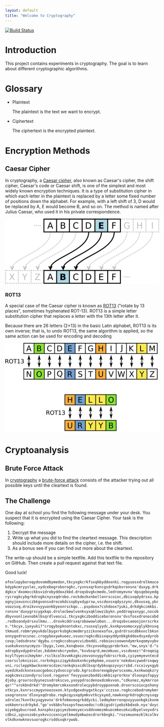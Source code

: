 ```yaml
---
layout: default
title: "Welcome to Cryptography"
---
```


[![Build Status](https://www.travis-ci.com/video-game-coding-club/cryptography.svg?branch=master)](https://www.travis-ci.com/video-game-coding-club/cryptography)

# Introduction

This project contains experiments in cryptography. The goal is to
learn about different cryptographic algorithms.

# Glossary

* Plaintext

  The plaintext is the text we want to encrypt.

* Ciphertext

  The ciphertext is the encrypted plaintext.

# Encryption Methods

## Caesar Cipher

In cryptography, a [Caesar
cipher](https://en.wikipedia.org/wiki/Caesar_cipher), also known as
Caesar's cipher, the shift cipher, Caesar's code or Caesar shift, is
one of the simplest and most widely known encryption techniques. It is
a type of substitution cipher in which each letter in the plaintext is
replaced by a letter some fixed number of positions down the alphabet.
For example, with a left shift of 3, D would be replaced by A, E would
become B, and so on. The method is named after Julius Caesar, who used
it in his private correspondence.

![Caesar Cipher](assets/Caesar_cipher_left_shift_of_3.svg)

### ROT13

A special case of the Caesar cipher is known as
[ROT13](https://en.wikipedia.org/wiki/ROT13) ("rotate by 13 places",
sometimes hyphenated ROT-13). ROT13 is a simple letter substitution
cipher that replaces a letter with the 13th letter after it.

Because there are 26 letters (2×13) in the basic Latin alphabet, ROT13
is its own inverse; that is, to undo ROT13, the same algorithm is
applied, so the same action can be used for encoding and decoding

![Example for ROT13](assets/ROT13_table_with_example.svg)

# Cryptoanalysis

## Brute Force Attack

In [cryptography](https://en.wikipedia.org/wiki/Cryptography) a
[brute-force attack](https://en.wikipedia.org/wiki/Brute-force_attack)
consists of the attacker trying out all possible keys until the
cleartext is found.

## The Challenge

One day at school you find the following message under your desk. You
suspect that it is encrypted using the Caesar Cipher. Your task is the
following:

1. Decrypt the message
2. Write up what you did to find the cleartext message. This
   description should include more details on the cipher, i.e. the
   shift.
3. As a bonus see if you can find out more about the cleartext.

The write-up should be a simple textfile. Add this textfile to the
repository on GitHub. Then create a pull request against that text
file.

Good luck!

	ofoxlopyboroqydovomdbymedon,tkcyxgkcrkfsxqkbyddoxnki.rogyuosxdrolkmuco
	kdypkcmryyvlec,xydcebogroborogkc,ryvnsxqrkxncgsdrkqsbvronsnx'duxyg.drk
	dgkcx'dxomocckbsvidrobyddoxzkbd.droqsbvgkcmedo,ledromyevnx'dpsqeboyedg
	rycrogkcybgrkdrogkcnysxqdrobo.rockdezkxnbellonrscoioc,dbisxqdydrsxu.kp
	ognyjoxusncczbkgvonsxdrocokdcsxpbyxdyprsw,vscdoxsxqdyszync,dkvusxq,ybc
	voozsxq.droikvvvyyuonkbyexnrsckqo...pspdoox?cshdoox?yuki,drkdgkccmkbi.
	ronsnx'duxygrscygxkqo.drolecbewlvonkvyxqklewzibykn.yeddrogsxnygc,nocob
	dbyvvonliexnobklbsqrdlveocui.tkcyxgkczboddiceboronsnx'dvsfosxdronocobd
	.rodbsondydrsxulkmu...drovkcddrsxqrobowowlobon...droqsbvcaeoojonrscrkx
	n."tkcyx,iyeyuki?"crogybopknontokxc,rsusxqlyydc,kxnkpvoomocxyglykbnsxq
	tkmuod.robmrymyvkdolbygxrksbgkcmedmryzzikxnexofox,gsdrdrsxcdbkxnclbksn
	onnygxdrocsnoc.crogyboxywkuoez,vsuocrogkcdbisxqxyddynbkgkddoxdsyxdyrob
	covp;ledsdnsnx'dgybu.crogkccobsyecvizboddi.roboioccoowondymrkxqomyvybv
	suokukvosnycmyzo-lbygx,lveo,kxnqboox.tkcyxvodqyyprobrkxn."ew,snyx'd-"s
	xdropbyxdypdrolec,kdokmrobcryedon,"kvvbsqrd,mezmkuoc,vscdoxez!"droqeig
	kcylfsyecvikmykmr.rsclkcolkvvmkzgkczevvonvygyfobrscrksb,cyiyemyevntecd
	coorscloknioioc.rorknkgscziqykdookxnkcyebpkmo,vsuoro'nokdoxcywodrsxqwy
	vni.rscleppkbwckxnmrocdzecronkqksxcdklbsqrdybkxqozyvycrsbd.rscxivyxgyb
	uyedzkxdckxnxsuocgoboczydvoccgrsdo.kgrscdvorexqpbywrscxomu,kxnkwoqkzry
	xogkcmvszzondyrsclovd.rogyevn'fovyyuonzboddicmkbisprorknx'dlooxpsfopyy
	djoby.groxrocdyynezsxdrokscvo,yxoypdrocdenoxdcmkvvon,"cdkxnez,mykmrron
	qo!""srokbndrkd!"dromykmrcmkxxondrolecpybdroyppoxnob.droxrscoiocpshony
	xtkcyx,kxnrsccmygvnoozoxon.ktyvdgoxdnygxtkcyx'cczsxo.rogkccebodromykmr
	uxogronsnx'dlovyxqdrobo.rogkcqysxqdymkvvtkcyxyed,nowkxngrkdrogkcnysxqy
	xdrolec?kxntkcyxgyevnx'drkfokmveogrkddycki.ledmykmrronqovyyuonkgkikxnm
	vokbonrscdrbykd."go'vvkbbsfosxpsfowsxedoc!cdkigsdriyebzkbdxob.nyx'dvyc
	oiyebgybucrood.kxnspkxiypiyezbomsyecvsddvomezmkuocmkecokxidbyelvoyxdrs
	cdbsz,sgsvvzobcyxkvvicoxniyelkmudymkwzecdrorkbngki."rozsmuonezklkcolkv
	vlkdkxnwknovsuorogkcrsddsxqkrywob.
